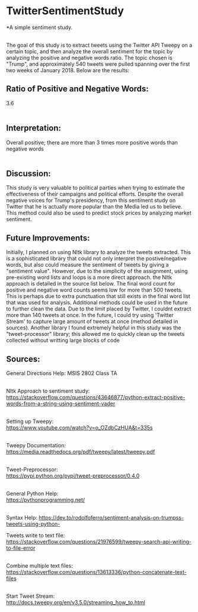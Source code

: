 # TwitterSentimentStudy
*A simple sentiment study.<br><br>

The goal of this study is to extract tweets using the Twitter API Tweepy on a certain topic, and then analyze the overall sentiment for the topic by analyzing the positive and negative words ratio. The topic chosen is "Trump", and approximately 540 tweets were pulled spanning over the first two weeks of January 2018. Below are the results:<br>

## Ratio of Positive and Negative Words:<br>
3.6<br><br>

## Interpretation:<br>
Overall positive; there are more than 3 times more positive words than negative words<br><br>

## Discussion:<br>
This study is very valuable to political parties when trying to estimate the effectiveness of their campaigns and political efforts. Despite the overall negative voices for Trump's presidency, from this sentiment study on Twitter that he is actually more popular than the Media led us to believe. This method could also be used to predict stock prices by analyzing market sentiment.<br>

## Future Improvements:<br>
Initially, I planned on using Nltk library to analyze the tweets extracted. This is a sophisticated library that could not only interpret the postive/negative words, but also could measure the sentiment of tweets by giving a "sentiment value". However, due to the simplicity of the assignment, using pre-existing word lists and loops is a more direct approach. the Nltk approach is detailed in the source list below. The final word count for positive and negative word counts seems low for more than 500 tweets. This is perhaps due to extra punctuation that still exists in the final word list that was used for analysis. Additional methods could be used in the future to further clean the data. Due to the limit placed by Twitter, I couldnt extract more than 140 tweets at once. In the future, I could try using 'Twitter Stream' to capture large amount of tweets at once (method detailed in sources). Another library I found extremely helpful in this study was the "tweet-processor" library; this allowed me to quickly clean up the tweets collected without writting large blocks of code<br>

## Sources:<br>
General Directions Help: MSIS 2802 Class TA<br><br>

Nltk Approach to sentiment study:<br>
https://stackoverflow.com/questions/43646877/python-extract-positive-words-from-a-string-using-sentiment-vader<br><br>

Setting up Tweepy:<br>
https://www.youtube.com/watch?v=o_OZdbCzHUA&t=335s<br><br>

Tweepy Documentation:<br>
https://media.readthedocs.org/pdf/tweepy/latest/tweepy.pdf<br><br>

Tweet-Preprocessor:<br>
https://pypi.python.org/pypi/tweet-preprocessor/0.4.0<br><br>

General Python Help:<br>
https://pythonprogramming.net/<br><br>

Syntax Help:
https://dev.to/rodolfoferro/sentiment-analysis-on-trumpss-tweets-using-python- 

Tweets write to text file:<br>
https://stackoverflow.com/questions/21976599/tweepy-search-api-writing-to-file-error<br><br>

Combine multiple text files:<br>
https://stackoverflow.com/questions/13613336/python-concatenate-text-files<br><br>

Start Tweet Stream:<br>
http://docs.tweepy.org/en/v3.5.0/streaming_how_to.html<br><br>






